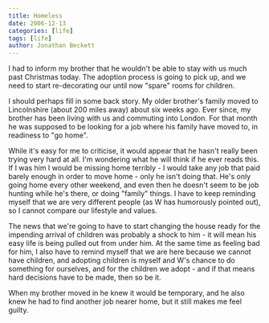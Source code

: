 ```yaml
---
title: Homeless
date: 2006-12-13
categories: [life]
tags: [life]
author: Jonathan Beckett
---
```


I had to inform my brother that he wouldn't be able to stay with us much past Christmas today. The adoption process is going to pick up, and we need to start re-decorating our until now "spare" rooms for children.

I should perhaps fill in some back story. My older brother's family moved to Lincolnshire (about 200 miles away) about six weeks ago. Ever since, my brother has been living with us and commuting into London. For that month he was supposed to be looking for a job where his family have moved to, in readiness to "go home".

While it's easy for me to criticise, it would appear that he hasn't really been trying very hard at all. I'm wondering what he will think if he ever reads this. If I was him I would be missing home terribly - I would take any job that paid barely enough in order to move home - only he isn't doing that. He's only going home every other weekend, and even then he doesn't seem to be job hunting while he's there, or doing "family" things. I have to keep reminding myself that we are very different people (as W has humorously pointed out), so I cannot compare our lifestyle and values.

The news that we're going to have to start changing the house ready for the impending arrival of children was probably a shock to him - it will mean his easy life is being pulled out from under him. At the same time as feeling bad for him, I also have to remind myself that we are here because we cannot have children, and adopting children is myself and W's chance to do something for ourselves, and for the children we adopt - and if that means hard decisions have to be made, then so be it.

When my brother moved in he knew it would be temporary, and he also knew he had to find another job nearer home, but it still makes me feel guilty.